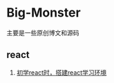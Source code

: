 # Big-Monster
主要是一些原创博文和源码

## react
1. [初学react时，搭建react学习环境](https://github.com/StarShi/Big-Monster/blob/master/blog/%E6%90%AD%E5%BB%BAreact%E5%AD%A6%E4%B9%A0%E7%8E%AF%E5%A2%83.md)
